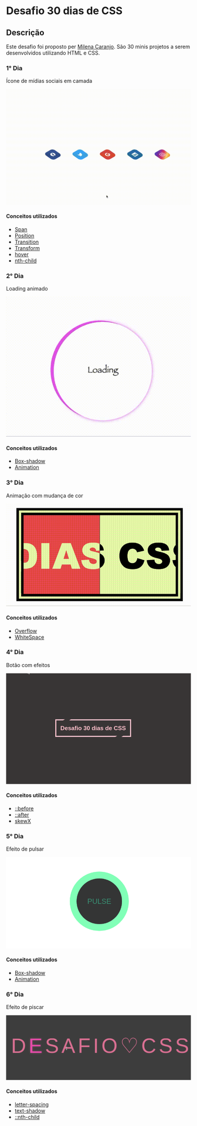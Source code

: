 # Desafio 30 dias de CSS

## Descrição

Este desafio foi proposto per [Milena Caranjo](https://github.com/MilenaCarecho/30diasDeCSS#id01). São 30 minis projetos a serem desenvolvidos utilizando HTML e CSS.

### **1° Dia**

Ícone de mídias sociais em camada

![Resultado](https://github.com/JessikaFujimura/Desafio30DiasCSS-HTML/blob/main/1Dia/video.gif)

#### **Conceitos utilizados**

* [Span](https://developer.mozilla.org/pt-BR/docs/Web/HTML/Element/span)
* [Position](https://developer.mozilla.org/en-US/docs/Web/CSS/position) 
* [Transition](https://developer.mozilla.org/pt-BR/docs/Web/CSS/CSS_Transitions/Using_CSS_transitions)
* [Transform](https://developer.mozilla.org/pt-BR/docs/Web/CSS/transform)
* [hover](https://developer.mozilla.org/pt-BR/docs/Web/CSS/:hover)
* [nth-child](https://developer.mozilla.org/pt-BR/docs/Web/CSS/:nth-child)

### **2° Dia**

Loading animado

![Loading animado](https://github.com/JessikaFujimura/Desafio30DiasCSS-HTML/blob/main/2Dia/video.gif)

#### **Conceitos utilizados**

* [Box-shadow](https://developer.mozilla.org/pt-BR/docs/Web/CSS/box-shadow) 
* [Animation](https://developer.mozilla.org/pt-BR/docs/Web/CSS/animation)


### **3° Dia**

Animação com mudança de cor

![Mudança de cor](https://github.com/JessikaFujimura/Desafio30DiasCSS-HTML/blob/main/3Dia/video.gif)

#### **Conceitos utilizados**

* [Overflow](https://developer.mozilla.org/pt-BR/docs/Web/CSS/overflow) 
* [WhiteSpace](https://developer.mozilla.org/pt-BR/docs/Web/CSS/white-space)


### **4° Dia**

Botão com efeitos

![Efeito hover](https://github.com/JessikaFujimura/Desafio30DiasCSS-HTML/blob/main/4Dia/video.gif)

#### **Conceitos utilizados**

* [::before](https://developer.mozilla.org/en-US/docs/Web/CSS/::before) 
* [::after](https://developer.mozilla.org/en-US/docs/Web/CSS/::after) 
* [skewX](https://developer.mozilla.org/en-US/docs/Web/CSS/transform-function/skewX)

### **5° Dia**

Efeito de pulsar

![Efeito de pulsar](https://github.com/JessikaFujimura/Desafio30DiasCSS-HTML/blob/49d6ccd3f19c5f1b627021515f76c35422cef798/5Dia/video.gif)

#### **Conceitos utilizados**

* [Box-shadow](https://developer.mozilla.org/pt-BR/docs/Web/CSS/box-shadow)  
* [Animation](https://developer.mozilla.org/pt-BR/docs/Web/CSS/animation)

### **6° Dia**

Efeito de piscar

![Efeito de piscar](https://github.com/JessikaFujimura/Desafio30DiasCSS-HTML/blob/32918a14cbe01ef3f0561435e210d5b67f95df52/6Dia/video.gif)

#### **Conceitos utilizados**

* [letter-spacing](https://developer.mozilla.org/en-US/docs/Web/CSS/letter-spacing)  
* [text-shadow](https://developer.mozilla.org/en-US/docs/Web/CSS/text-shadow)
* [::nth-child](https://developer.mozilla.org/en-US/docs/Web/CSS/:nth-child)